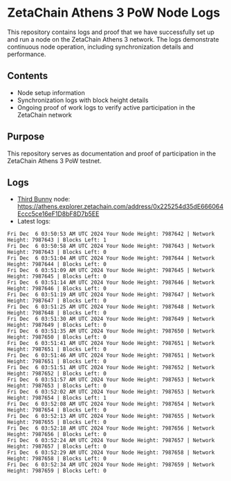 # ZetaChain Athens 3 PoW Node Logs
This repository contains logs and proof that we have successfully set up and run a node on the ZetaChain Athens 3 network. The logs demonstrate continuous node operation, including synchronization details and performance.

## Contents
- Node setup information
- Synchronization logs with block height details
- Ongoing proof of work logs to verify active participation in the ZetaChain network

## Purpose
This repository serves as documentation and proof of participation in the ZetaChain Athens 3 PoW testnet.

## Logs

- [Third Bunny](https://thirdbunny.xyz/) node: https://athens.explorer.zetachain.com/address/0x225254d35dE666064Eccc5ce16eF1D8bF8D7b5EE
- Latest logs:
```
Fri Dec  6 03:50:53 AM UTC 2024 Your Node Height: 7987642 | Network Height: 7987643 | Blocks Left: 1
Fri Dec  6 03:50:58 AM UTC 2024 Your Node Height: 7987643 | Network Height: 7987643 | Blocks Left: 0
Fri Dec  6 03:51:04 AM UTC 2024 Your Node Height: 7987644 | Network Height: 7987644 | Blocks Left: 0
Fri Dec  6 03:51:09 AM UTC 2024 Your Node Height: 7987645 | Network Height: 7987645 | Blocks Left: 0
Fri Dec  6 03:51:14 AM UTC 2024 Your Node Height: 7987646 | Network Height: 7987646 | Blocks Left: 0
Fri Dec  6 03:51:19 AM UTC 2024 Your Node Height: 7987647 | Network Height: 7987647 | Blocks Left: 0
Fri Dec  6 03:51:25 AM UTC 2024 Your Node Height: 7987648 | Network Height: 7987648 | Blocks Left: 0
Fri Dec  6 03:51:30 AM UTC 2024 Your Node Height: 7987649 | Network Height: 7987649 | Blocks Left: 0
Fri Dec  6 03:51:35 AM UTC 2024 Your Node Height: 7987650 | Network Height: 7987650 | Blocks Left: 0
Fri Dec  6 03:51:41 AM UTC 2024 Your Node Height: 7987651 | Network Height: 7987651 | Blocks Left: 0
Fri Dec  6 03:51:46 AM UTC 2024 Your Node Height: 7987651 | Network Height: 7987651 | Blocks Left: 0
Fri Dec  6 03:51:51 AM UTC 2024 Your Node Height: 7987652 | Network Height: 7987652 | Blocks Left: 0
Fri Dec  6 03:51:57 AM UTC 2024 Your Node Height: 7987653 | Network Height: 7987653 | Blocks Left: 0
Fri Dec  6 03:52:02 AM UTC 2024 Your Node Height: 7987653 | Network Height: 7987654 | Blocks Left: 1
Fri Dec  6 03:52:08 AM UTC 2024 Your Node Height: 7987654 | Network Height: 7987654 | Blocks Left: 0
Fri Dec  6 03:52:13 AM UTC 2024 Your Node Height: 7987655 | Network Height: 7987655 | Blocks Left: 0
Fri Dec  6 03:52:18 AM UTC 2024 Your Node Height: 7987656 | Network Height: 7987656 | Blocks Left: 0
Fri Dec  6 03:52:24 AM UTC 2024 Your Node Height: 7987657 | Network Height: 7987657 | Blocks Left: 0
Fri Dec  6 03:52:29 AM UTC 2024 Your Node Height: 7987658 | Network Height: 7987658 | Blocks Left: 0
Fri Dec  6 03:52:34 AM UTC 2024 Your Node Height: 7987659 | Network Height: 7987659 | Blocks Left: 0
```
